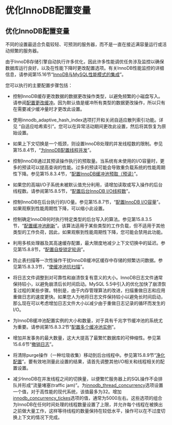 # 优化InnoDB配置变量

## 优化InnoDB配置变量

不同的设置最适合负载较轻、可预测的服务器，而不是一直在接近满容量运行或活动频繁的服务器。

由于InnoDB存储引擎自动执行许多优化，因此许多性能调优任务涉及监控以确保数据库运行良好，以及在性能下降时更改配置选项。有关InnoDB性能监控的详细信息，请参阅第15.16节“[InnoDB与MySQL性能模式的集成](https://dev.mysql.com/doc/refman/8.0/en/innodb-performance-schema.html)”。

您可以执行的主要配置步骤包括：

- 控制InnoDB缓存更改数据的数据更改操作类型，以避免频繁的小磁盘写入。请参阅[配置更改缓冲](https://dev.mysql.com/doc/refman/8.0/en/innodb-change-buffer.html#innodb-change-buffer-configuration)。因为默认值是缓冲所有类型的数据更改操作，所以只有在需要减少缓冲量时才更改此设置。

- 使用innodb_adaptive_hash_index选项打开和关闭自适应散列索引功能。详见 “自适应哈希索引”。您可以在异常活动期间更改此设置，然后将其恢复为原始设置。

- 如果上下文切换是一个瓶颈，则设置InnoDB处理的并发线程数的限制。参见第15.8.4节，“[为InnoDB配置线程并发](https://dev.mysql.com/doc/refman/8.0/en/innodb-performance-thread_concurrency.html)”。

- 控制InnoDB通过其预读操作执行的预取量。当系统有未使用的I/O容量时，更多的预读可以提高查询的性能。过多的预读可能会导致重负载系统的性能周期性下降。参见第15.8.3.4节，“[配置InnoDB缓冲池预取（预读）](https://dev.mysql.com/doc/refman/8.0/en/innodb-performance-read_ahead.html)”。

- 如果您的高端I/O子系统未被默认值充分利用，请增加读取或写入操作的后台线程数。请参阅第15.8.5节，“[配置后台InnoDB I/O线程数](https://dev.mysql.com/doc/refman/8.0/en/innodb-performance-multiple_io_threads.html)”。

- 控制InnoDB在后台执行的I/O量。参见第15.8.7节，“[配置InnoDB I/O容量](https://dev.mysql.com/doc/refman/8.0/en/innodb-configuring-io-capacity.html)”。如果观察到性能周期性下降，可以缩小此设置。

- 控制确定InnoDB何时执行特定类型的后台写入的算法。参见第15.8.3.5节，“[配置缓冲池刷新](https://dev.mysql.com/doc/refman/8.0/en/innodb-performance-spin_lock_polling.html)”。该算法适用于某些类型的工作负载，但不适用于其他类型的工作负荷，因此，如果观察到性能周期性下降，您可能会禁用此功能。

- 利用多核处理器及其高速缓存配置，最大限度地减少上下文切换中的延迟。参见第15.8.8节，“[配置自旋锁定轮询](https://dev.mysql.com/doc/refman/8.0/en/innodb-performance-spin_lock_polling.html)”。

- 防止表扫描等一次性操作干扰InnoDB缓冲区缓存中存储的频繁访问数据。参见第15.8.3.3节，“[使缓冲池抗扫描](https://dev.mysql.com/doc/refman/8.0/en/innodb-performance-midpoint_insertion.html)”。

- 将日志文件调整到对可靠性和崩溃恢复有意义的大小。InnoDB日志文件通常保持较小，以避免崩溃后长时间启动。MySQL 5.5中引入的优化加快了崩溃恢复过程的某些步骤。特别是，由于内存管理算法的改进，扫描重做日志和应用重做日志的速度更快。如果您人为地将日志文件保持较小以避免长时间启动，那么现在可以考虑增加日志文件大小以减少由于重做日志记录的循环而发生的I/O。

- 为InnoDB缓冲池配置实例的大小和数量，对于具有千兆字节缓冲池的系统尤为重要。请参阅第15.8.3.2节“[配置多个缓冲池实例](https://dev.mysql.com/doc/refman/8.0/en/innodb-multiple-buffer-pools.html)”。

- 增加并发事务的最大数量，这大大提高了最繁忙数据库的可伸缩性。参见第15.6.6节“[撤销日志](https://dev.mysql.com/doc/refman/8.0/en/innodb-undo-logs.html)”。

- 将清除purge操作（一种垃圾收集）移动到后台线程中。参见第15.8.9节“[净化配置](https://dev.mysql.com/doc/refman/8.0/en/innodb-purge-configuration.html)”。要有效地测量此设置的结果，请首先调整其他I/O相关和线程相关的配置设置。

- 减少InnoDB在并发线程之间的切换量，以便繁忙服务器上的SQL操作不会排队并形成“流量堵塞(traffic jam)”。为[innodb_thread_concurrency](https://dev.mysql.com/doc/refman/8.0/en/innodb-parameters.html#sysvar_innodb_thread_concurrency)选项设置一个值，对于高性能的现代系统，该值最多为32。增加[innodb_concurrency_tickes](https://dev.mysql.com/doc/refman/8.0/en/innodb-parameters.html#sysvar_innodb_concurrency_tickets)选项的值，通常为5000左右。这些选项的组合为InnoDB在任何时间处理的线程数量设置了上限，并允许每个线程在被换出之前做大量工作，这样等待线程的数量保持在较低水平，操作可以在不过度切换上下文的情况下完成。
